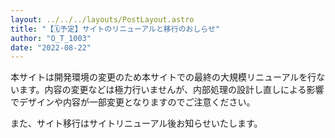 ```yaml
---
layout: ../../../layouts/PostLayout.astro
title: "【🗓️予定】サイトのリニューアルと移行のおしらせ"
author: "O_T_1003"
date: "2022-08-22"
---
```


本サイトは開発環境の変更のため本サイトでの最終の大規模リニューアルを行ないます。内容の変更などは極力行いませんが、内部処理の設計し直しによる影響でデザインや内容が一部変更となりますのでご注意ください。

また、サイト移行はサイトリニューアル後お知らせいたします。